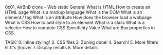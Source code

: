 0x01. AirBnB clone - Web static
General
What is HTML
How to create an HTML page
What is a markup language
What is the DOM
What is an element / tag
What is an attribute
How does the browser load a webpage
What is CSS
How to add style to an element
What is a class
What is a selector
How to compute CSS Specificity Value
What are Box properties in CSS

TASK:
0. Inline styling1
2. CSS files
3. Zoning done!
4. Search! 
5. More filters
6. It's (h)over
7. Display results
8. More details
